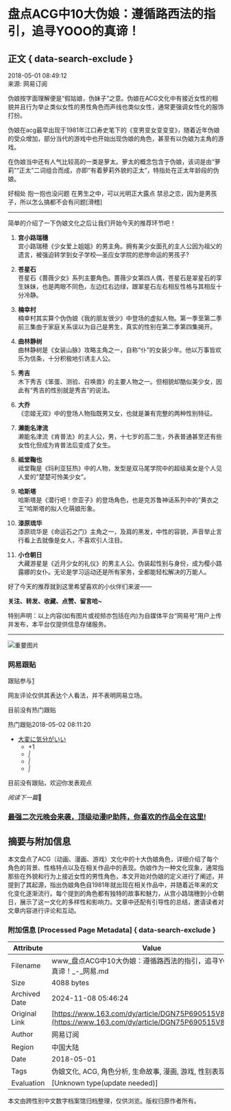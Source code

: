 # 盘点ACG中10大伪娘：遵循路西法的指引，追寻YOOO的真谛！

## 正文 { data-search-exclude }


2018-05-01 08:49:12  
来源: 网易订阅

伪娘按字面理解便是“假姑娘，伪妹子”之意。伪娘在ACG文化中有接近女性的相貌并且行为举止类似女性的男性角色而声线也类似女性，通常更强调女性化的服饰打扮。

伪娘在acg最早出现于1981年江口寿史笔下的《变男变女变变变》，随着近年伪娘的受众增加，部分当代的游戏中也开始出现伪娘的角色，甚至有以伪娘为主角的游戏。

在伪娘当中还有人气比较高的一类是萝太。萝太的概念包含于伪娘，该词是由“萝莉”“正太”二词组合而成，亦即“有着萝莉外貌的正太”，特指处在正太年龄段的伪娘。

好相处 抱一抱也没问题 在男生之中，可以光明正大露点 禁忌之恋，因为是男孩子，所以怎么搞都不会有问题\[滑稽\]

---

简单的介绍了一下伪娘文化之后让我们开始今天的推荐环节吧！

1. **宫小路瑞穗**  
   宫小路瑞穂《少女爱上姐姐》的男主角。拥有美少女面孔的主人公因为祖父的遗言，被强迫转学到女子学校—圣应女学院的悲惨命运的男孩子?
   
2. **苍星石**  
   苍星石《蔷薇少女》系列主要角色。蔷薇少女第四人偶，苍星石是翠星石的孪生妹妹，也是两眼不同色，左边红右边绿，跟翠星石左右相反性格与其相反十分冷静。
   
3. **楠幸村**  
   楠幸村其实算个伪伪娘《我的朋友很少》中登场的虚拟人物。第一季至第二季前三集由于家庭关系误以为自己是男生，真实的性别在第二季第四集揭开。

4. **曲林静树**  
   曲林静树是《女装山脉》攻略主角之一，自称“仆”的女装少年。他以万事皆欢乐为信条，十分积极地引诱主人公。

5. **秀吉**  
   木下秀吉《笨蛋、测验、召唤兽》的主要人物之一。但相貌却酷似美少女，因此有“秀吉的性别就是秀吉”的说法。

6. **大乔**  
   《恋姬无双》中的登场人物指既男又女，也就是兼有完整的两种性别特征。

7. **濑能名津流**  
   濑能名津流《肯普法》的主人公，男，十七岁的高二生，外表普通甚至还有些女性化但成为肯普法后变成了女生。

8. **祗堂鞠也**  
   祗堂鞠是《玛利亚狂热》中的人物，发型是双马尾学院中的超级美女是个人见人爱的"楚楚可怜美少女"。

9. **哈斯塔**  
   哈斯塔是《潜行吧！奈亚子》的登场角色，也是克苏鲁神话系列中的“黄衣之王”哈斯塔的拟人化萌娘形象。

10. **漆原琉华**  
    漆原琉华是《命运石之门》主角之一，及肩的黑发，中性的容貌，声音举止言行看上去就像是女人，不喜欢引人注目。

11. **小仓朝日**  
    大藏游星是《近月少女的礼仪》的男主人公。伪装起性别与身份，成为樱小路露娜的女仆。无论是学习运动还是所有家务，全都能轻松解决的万能人。

好了今天的推荐就到这里希望喜欢的小伙伴们来波——

**关注、转发、收藏、点赞、留言哈~**

特别声明：以上内容(如有图片或视频亦包括在内)为自媒体平台“网易号”用户上传并发布，本平台仅提供信息存储服务。  

---

![重要图片](http://mobilepics.ws.126.net/219746f4f41eb2878386848ed97868290224.jpg)

### 网易跟贴

跟贴参与[1](https://comment.tie.163.com/DGN75P690515V8AT.html)  

网友评论仅供其表达个人看法，并不表明网易立场。  

目前没有热门跟贴

热门跟贴2018-05-02 08:11:20

-   [大変に気分がいい](https://comment.tie.163.com/DGN75P690515V8AT.html)  
    -   +1  
    -   _|_  
    -   _|_  
    -   _|_  

目前没有跟贴，欢迎你发表观点

_阅读下一篇_🔗

### [最强二次元晚会来袭，顶级动漫IP助阵，你喜欢的作品全在这里!](https://www.163.com/dy/article/E0M6TR7I0515V8AT.html)  



## 摘要与附加信息

<!-- tcd_abstract -->
本文盘点了ACG（动画、漫画、游戏）文化中的十大伪娘角色，详细介绍了每个角色的背景、性格特点以及在相关作品中的表现。伪娘作为一种文化现象，通常指那些在外貌和行为上接近女性的男性角色，本文开始对伪娘的定义进行了阐述，并提到了其起源，指出伪娘角色自1981年就出现在相关作品中，并随着近年来的文化变化逐渐流行。每个提到的角色都有独特的故事和魅力，从宫小路瑞穗到小仓朝日，展示了这一文化的多样性和影响力。文章中还配有引导性的总结，邀请读者对文章内容进行评论和互动。
<!-- tcd_abstract_end -->

### 附加信息 [Processed Page Metadata] { data-search-exclude }

| Attribute       | Value                                  |
|-----------------|----------------------------------------|
| Filename        | www_盘点ACG中10大伪娘：遵循路西法的指引，追寻YOOO的真谛！_-_网易.md                             |
| Size            | 4088 bytes                           |
| Archived Date   | 2024-11-08 05:46:24                             |
| Original Link   | [https://www.163.com/dy/article/DGN75P690515V8AT.html](https://www.163.com/dy/article/DGN75P690515V8AT.html)                       |
| Author          | 网易订阅                               |
| Region          | 中国大陆                               |
| Date            | 2018-05-01                                 |
| Tags            | 伪娘文化, ACG, 角色分析, 生命故事, 漫画, 游戏, 性别表现                                 |
| Evaluation            | [Unknown type(update needed)]                                 |
<!-- tcd_table_end -->

本文由跨性别中文数字档案馆归档整理，仅供浏览。版权归原作者所有。
